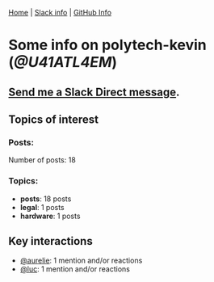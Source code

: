[Home](https://kelu124.github.io/echommunity/) | [Slack info](https://kelu124.github.io/echommunity/) | [GitHub Info](https://kelu124.github.io/echommunity/github.html)

# Some info on __polytech-kevin__ (_@U41ATL4EM_)


## [Send me a Slack Direct message](https://echopen.slack.com/messages/@polytech-kevin/).

## Topics of interest

### Posts: 

Number of posts: 18

### Topics:

* __posts__: 18 posts
* __legal__: 1 posts
* __hardware__: 1 posts

## Key interactions 

* [@aurelie](./U37GZRZU6.md): 1 mention and/or reactions
* [@luc](./U0AAL4W13.md): 1 mention and/or reactions
